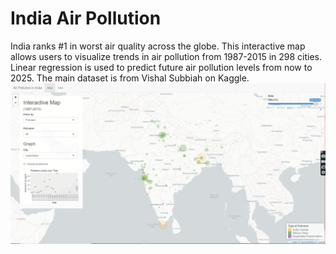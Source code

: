 # India Air Pollution
India ranks #1 in worst air quality across the globe. This interactive map allows users to visualize trends in air pollution from 1987-2015 in 298 cities. Linear regression is used to predict future air pollution levels from now to 2025. The main dataset is from Vishal Subbiah on Kaggle. 
![Map](https://github.com/czhang2718/India-Air-Pollution/blob/master/indiamap_pic.PNG?raw=true)
